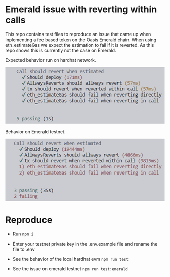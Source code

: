 # Emerald issue with reverting within calls

This repo contains test files to reproduce an issue that came up when inplementing a fee based token on the Oasis Emerald chain.
When using eth_estimateGas we expect the estimation to fail if it is reverted. As this repo shows this is currently not the case on Emerald.

Expected behavior run on hardhat network.

![Expected behavior](/assets/expected.png)

Behavior on Emerald testnet.

![Expected behavior](/assets/emerald.png)

# Reproduce

- Run `npm i`

- Enter your testnet private key in the .env.example file and rename the file to .env

- See the behavior of the local hardhat evm `npm run test`

- See the issue on emerald testnet `npm run test:emerald`
